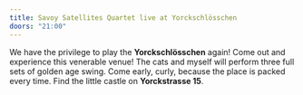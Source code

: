 ```yaml
---
title: Savoy Satellites Quartet live at Yorckschlösschen
doors: "21:00"
---
```

We have the privilege to play the **Yorckschlösschen** again! Come out and experience this venerable venue!
The cats and myself will perform three full sets of golden age swing. Come early, curly, because the place is packed every time.
Find the little castle on **Yorckstrasse 15**.